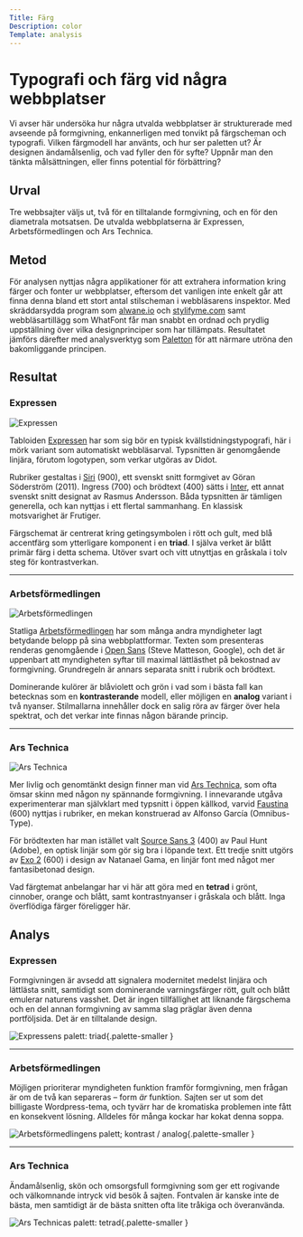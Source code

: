 ```yaml
---
Title: Färg
Description: color
Template: analysis
---
```


Typografi och färg vid några webbplatser
=======================

Vi avser här undersöka hur några utvalda webbplatser är strukturerade med avseende på formgivning, enkannerligen med tonvikt på färgscheman och typografi. Vilken färgmodell har använts, och hur ser paletten ut? Är designen ändamålsenlig, och vad fyller den för syfte? Uppnår man den tänkta målsättningen, eller finns potential för förbättring?

Urval
-----------------------

Tre webbsajter väljs ut, två för en tilltalande formgivning, och en för den diametrala motsatsen. De utvalda webbplatserna är Expressen, Arbetsförmedlingen och Ars Technica.

Metod
-----------------------

För analysen nyttjas några applikationer för att extrahera information kring färger och fonter ur webbplatser, eftersom det vanligen inte enkelt går att finna denna bland ett stort antal stilscheman i webbläsarens inspektor. Med skräddarsydda program som [alwane.io](https://alwane.io/) och [stylifyme.com](http://stylifyme.com/) samt webbläsartillägg som WhatFont får man snabbt en ordnad och prydlig uppställning över vilka designprinciper som har tillämpats. Resultatet jämförs därefter med analysverktyg som [Paletton](https://paletton.com/) för att närmare utröna den bakomliggande principen.

Resultat
-----------------------

### Expressen

![Expressen](%assets_url%/img/expressen.avif)

Tabloiden [Expressen](https://www.expressen.se/nyheter/varlden/brottslingarna-trump-kan-benada-antligen/) har som sig bör en typisk kvällstidningstypografi, här i mörk variant som automatiskt webbläsarval. Typsnitten är genomgående linjära, förutom logotypen, som verkar utgöras av Didot.

Rubriker gestaltas i [Siri](https://lettersfromsweden.se/font/siri/) (900), ett svenskt snitt formgivet av Göran Söderström (2011). Ingress (700) och brödtext (400) sätts i [Inter](https://rsms.me/inter/), ett annat svenskt snitt designat av Rasmus Andersson. Båda typsnitten är tämligen generella, och kan nyttjas i ett flertal sammanhang. En klassisk motsvarighet är Frutiger.

Färgschemat är centrerat kring getingsymbolen i rött och gult, med blå accentfärg som ytterligare komponent i en **triad**. I själva verket är blått primär färg i detta schema. Utöver svart och vitt utnyttjas en gråskala i tolv steg för kontrastverkan.

<div class="report-palette">
    <span class="expressen-blue-100"></span>
    <span class="expressen-blue-200"></span>
    <span class="expressen-blue-300"></span>
    <span class="expressen-blue-400"></span>
    <span class="expressen-blue-500"></span>
    <span class="expressen-blue-600"></span>
    <span class="expressen-blue-700 primary"></span>
    <span class="expressen-blue-800"></span>
    <span class="expressen-blue-900"></span>
</div>

<div class="report-palette">
    <span class="expressen-red-100"></span>
    <span class="expressen-red-200 primary"></span>
    <span class="expressen-red-300"></span>
    <span class="expressen-red-400"></span>
</div>

<div class="report-palette">
    <span class="expressen-scarlet-red-100"></span>
    <span class="expressen-scarlet-red-200"></span>
    <span class="expressen-scarlet-red-300"></span>
    <span class="expressen-scarlet-red-400"></span>
</div>

<div class="report-palette">
    <span class="expressen-yellow-100 primary"></span>
    <span class="expressen-yellow-200"></span>
</div>

<div class="report-palette">
    <span class="expressen-gray-100"></span>
    <span class="expressen-gray-200"></span>
    <span class="expressen-gray-300"></span>
    <span class="expressen-gray-400"></span>
    <span class="expressen-gray-500"></span>
    <span class="expressen-gray-600"></span>
    <span class="expressen-gray-700"></span>
    <span class="expressen-gray-800"></span>
    <span class="expressen-gray-900"></span>
    <span class="expressen-gray-1000"></span>
    <span class="expressen-gray-1100"></span>
    <span class="expressen-gray-1200"></span>
    <span class="expressen-gray-1300"></span>
    <span class="expressen-gray-1400"></span>
</div>

--- 

### Arbetsförmedlingen

![Arbetsförmedlingen](%assets_url%/img/af.avif)

Statliga [Arbetsförmedlingen](https://arbetsformedlingen.se/) har som många andra myndigheter lagt betydande belopp på sina webbplattformar. Texten som presenteras renderas genomgående i [Open Sans](https://en.wikipedia.org/wiki/Open_Sans) (Steve Matteson, Google), och det är uppenbart att myndigheten syftar till maximal lättlästhet på bekostnad av formgivning. Grundregeln är annars separata snitt i rubrik och brödtext.

Dominerande kulörer är blåviolett och grön i vad som i bästa fall kan betecknas som en **kontrasterande** modell, eller möjligen en **analog** variant i två nyanser. Stilmallarna innehåller dock en salig röra av färger över hela spektrat, och det verkar inte finnas någon bärande princip.

<div class="report-palette">
    <span class="af-violet-100"></span>
    <span class="af-violet-200 primary"></span>
    <span class="af-green-100 primary"></span>
</div>

<div class="report-palette">
    <span class="af-blue-violet-100"></span>
    <span class="af-blue-violet-200"></span>
    <span class="af-blue-violet-300"></span>
    <span class="af-blue-violet-400"></span>
</div>

<div class="report-palette">
    <span class="af-gray-100"></span>
    <span class="af-gray-200"></span>
    <span class="af-gray-300"></span>
    <span class="af-gray-400"></span>
    <span class="af-gray-500"></span>
    <span class="af-gray-600"></span>
    <span class="af-gray-700"></span>
    <span class="af-gray-800"></span>
    <span class="af-gray-900"></span>
    <span class="af-gray-1000"></span>
    <span class="af-gray-1100"></span>
    <span class="af-gray-1200"></span>
    <span class="af-gray-1300"></span>
    <span class="af-gray-1400"></span>
    <span class="af-gray-1500"></span>
    <span class="af-gray-1600"></span>
    <span class="af-gray-1700"></span>
    <span class="af-gray-1800"></span>
    <span class="af-gray-1900"></span>
    <span class="af-gray-2000"></span>
    <span class="af-gray-2100"></span>
    <span class="af-gray-2200"></span>
    <span class="af-gray-2300"></span>
    <span class="af-gray-2400"></span>
    <span class="af-gray-2500"></span>
    <span class="af-gray-2600"></span>
    <span class="af-gray-2700"></span>
    <span class="af-gray-2800"></span>
    <span class="af-gray-2900"></span>
    <span class="af-gray-3000"></span>
    <span class="af-gray-3100"></span>
    <span class="af-gray-3200"></span>
    <span class="af-gray-3300"></span>
    <span class="af-gray-3400"></span>
    <span class="af-gray-3500"></span>
    <span class="af-gray-3600"></span>
    <span class="af-gray-3700"></span>
    <span class="af-gray-3800"></span>
    <span class="af-gray-3900"></span>
    <span class="af-gray-4000"></span>
    <span class="af-gray-4100"></span>
    <span class="af-gray-4200"></span>
    <span class="af-gray-4300"></span>
    <span class="af-gray-4400"></span>
    <span class="af-gray-4500"></span>
    <span class="af-gray-4600"></span>
    <span class="af-gray-4700"></span>
    <span class="af-gray-4800"></span>
    <span class="af-gray-4900"></span>
</div>

<div class="report-palette">
    <span class="af-blue-100"></span>
    <span class="af-blue-200"></span>
    <span class="af-blue-300"></span>
    <span class="af-blue-400"></span>
    <span class="af-blue-500"></span>
    <span class="af-blue-600"></span>
    <span class="af-blue-700"></span>
    <span class="af-blue-800"></span>
    <span class="af-blue-900"></span>
    <span class="af-blue-1000"></span>
    <span class="af-blue-1100"></span>
</div>

<div class="report-palette">
    <span class="af-red-100"></span>
    <span class="af-red-200"></span>
    <span class="af-red-300"></span>
    <span class="af-red-400"></span>
    <span class="af-red-500"></span>
</div>

<div class="report-palette">
    <span class="af-teal-100"></span>
    <span class="af-teal-200"></span>
    <span class="af-teal-300"></span>
    <span class="af-teal-400"></span>
    <span class="af-teal-500"></span>
</div>

<div class="report-palette">
    <span class="af-khaki-100"></span>
    <span class="af-khaki-200"></span>
    <span class="af-khaki-300"></span>
    <span class="af-khaki-400"></span>
    <span class="af-khaki-500"></span>
</div>

<div class="report-palette">
    <span class="af-cyan-100"></span>
    <span class="af-cyan-200"></span>
    <span class="af-cyan-300"></span>
</div>

<div class="report-palette">
    <span class="af-olive-100"></span>
    <span class="af-olive-200"></span>
</div>

<div class="report-palette">
    <span class="af-scarlet-100"></span>
</div>

---

### Ars Technica

![Ars Technica](%assets_url%/img/ars.avif)

Mer livlig och genomtänkt design finner man vid [Ars Technica](https://arstechnica.com/space/2024/11/space-policy-is-about-to-get-pretty-wild-yall/), som ofta ömsar skinn med någon ny spännande formgivning. I innevarande utgåva experimenterar man självklart med typsnitt i öppen källkod, varvid [Faustina](https://github.com/Omnibus-Type/Faustina) (600) nyttjas i rubriker, en mekan konstruerad av Alfonso García (Omnibus-Type).

För brödtexten har man istället valt [Source Sans 3](https://fonts.google.com/specimen/Source+Sans+3) (400) av Paul Hunt (Adobe), en optisk linjär som gör sig bra i löpande text. Ett tredje snitt utgörs av [Exo 2](https://fonts.google.com/specimen/Exo+2) (600) i design av Natanael Gama, en linjär font med något mer fantasibetonad design.

Vad färgtemat anbelangar har vi här att göra med en **tetrad** i grönt, cinnober, orange och blått, samt kontrastnyanser i gråskala och blått. Inga överflödiga färger föreligger här.

<div class="report-palette">
    <span class="ars-green-100"></span>
    <span class="ars-vermilion-100"></span>
    <span class="ars-blue-100"></span>
    <span class="ars-orange-100"></span>
</div>

<div class="report-palette">
    <span class="ars-gray-100"></span>
    <span class="ars-gray-200"></span>
    <span class="ars-gray-300"></span>
    <span class="ars-gray-400"></span>
    <span class="ars-gray-500"></span>
    <span class="ars-gray-600"></span>
    <span class="ars-gray-700"></span>
    <span class="ars-gray-800"></span>
    <span class="ars-gray-900"></span>
    <span class="ars-gray-1000"></span>
</div>

<div class="report-palette">
    <span class="ars-blue-violet-100"></span>
    <span class="ars-blue-violet-200"></span>
    <span class="ars-blue-violet-300"></span>
    <span class="ars-blue-violet-400"></span>
</div>

Analys
-----------------------

### Expressen

Formgivningen är avsedd att signalera modernitet medelst linjära och lättlästa snitt, samtidigt som dominerande varningsfärger rött, gult och blått emulerar naturens vasshet. Det är ingen tillfällighet att liknande färgschema och en del annan formgivning av samma slag präglar även denna portföljsida. Det är en tilltalande design.

![Expressens palett: triad](%assets_url%/img/expressen-palett.avif){.palette-smaller }

--- 

### Arbetsförmedlingen

Möjligen prioriterar myndigheten funktion framför formgivning, men frågan är om de två kan separeras – form *är* funktion. Sajten ser ut som det billigaste Wordpress-tema, och tyvärr har de kromatiska problemen inte fått en konsekvent lösning. Alldeles för många kockar har kokat denna soppa.

![Arbetsförmedlingens palett; kontrast / analog](%assets_url%/img/af-palett.avif){.palette-smaller }

---

### Ars Technica

Ändamålsenlig, skön och omsorgsfull formgivning som ger ett rogivande och välkomnande intryck vid besök å sajten. Fontvalen är kanske inte de bästa, men samtidigt är de bästa snitten ofta lite tråkiga och överanvända.

![Ars Technicas palett: tetrad](%assets_url%/img/ars-palett.avif){.palette-smaller }
